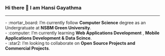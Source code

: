 ### Hi there 👋 I am Hansi Gayathma

<!--
**HansiGaya99/HansiGaya99** is a ✨ _special_ ✨ repository because its `README.md` (this file) appears on your GitHub profile.

Here are some ideas to get you started:

- 🔭 I’m currently working on ...
- 🌱 I’m currently learning ...
- 👯 I’m looking to collaborate on ...
- 🤔 I’m looking for help with ...
- 💬 Ask me about ...
- 📫 How to reach me: ...
- 😄 Pronouns: ...
- ⚡ Fun fact: ...
-->

<hr>
-  :mortar_board: I’m currently follow <b>Computer Science</b> degree as an Undergratuate at <b>NSBM Green University</b>.<br>
-  :computer: I’m currently learning <b>Web Applications Development</b> , <b>Mobile Applications Development & Data Scince</b>.<br>
-  :star2: I’m looking to collaborate on <b>Open Source Projects and Commercial Projects</b>.
